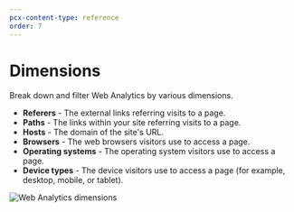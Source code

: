 ```yaml
---
pcx-content-type: reference
order: 7
---
```


# Dimensions

Break down and filter Web Analytics by various dimensions.

*   **Referers** - The external links referring visits to a page.
*   **Paths** - The links within your site referring visits to a page.
*   **Hosts** - The domain of the site's URL.
*   **Browsers** - The web browsers visitors use to access a page.
*   **Operating systems** - The operating system visitors use to access a page.
*   **Device types** - The device visitors use to access a page (for example, desktop, mobile, or tablet).

![Web Analytics dimensions](../../../static/images/dash-web_analytics-dimensions.png)
